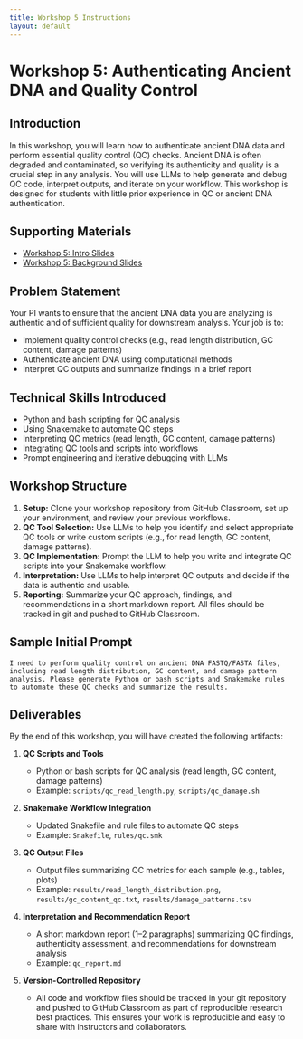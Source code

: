 ```yaml
---
title: Workshop 5 Instructions
layout: default
---
```


# Workshop 5: Authenticating Ancient DNA and Quality Control

## Introduction
In this workshop, you will learn how to authenticate ancient DNA data and perform essential quality control (QC) checks. Ancient DNA is often degraded and contaminated, so verifying its authenticity and quality is a crucial step in any analysis. You will use LLMs to help generate and debug QC code, interpret outputs, and iterate on your workflow. This workshop is designed for students with little prior experience in QC or ancient DNA authentication.

## Supporting Materials
- [Workshop 5: Intro Slides](workshop_5_introduction_slides.html)
- [Workshop 5: Background Slides](workshop_5_background_slides.html)

## Problem Statement
Your PI wants to ensure that the ancient DNA data you are analyzing is authentic and of sufficient quality for downstream analysis. Your job is to:
- Implement quality control checks (e.g., read length distribution, GC content, damage patterns)
- Authenticate ancient DNA using computational methods
- Interpret QC outputs and summarize findings in a brief report

## Technical Skills Introduced
- Python and bash scripting for QC analysis
- Using Snakemake to automate QC steps
- Interpreting QC metrics (read length, GC content, damage patterns)
- Integrating QC tools and scripts into workflows
- Prompt engineering and iterative debugging with LLMs

## Workshop Structure
1. **Setup:** Clone your workshop repository from GitHub Classroom, set up your environment, and review your previous workflows.
2. **QC Tool Selection:** Use LLMs to help you identify and select appropriate QC tools or write custom scripts (e.g., for read length, GC content, damage patterns).
3. **QC Implementation:** Prompt the LLM to help you write and integrate QC scripts into your Snakemake workflow.
4. **Interpretation:** Use LLMs to help interpret QC outputs and decide if the data is authentic and usable.
5. **Reporting:** Summarize your QC approach, findings, and recommendations in a short markdown report. All files should be tracked in git and pushed to GitHub Classroom.

## Sample Initial Prompt
```
I need to perform quality control on ancient DNA FASTQ/FASTA files, including read length distribution, GC content, and damage pattern analysis. Please generate Python or bash scripts and Snakemake rules to automate these QC checks and summarize the results.
```

## Deliverables
By the end of this workshop, you will have created the following artifacts:

1. **QC Scripts and Tools**
   - Python or bash scripts for QC analysis (read length, GC content, damage patterns)
   - Example: `scripts/qc_read_length.py`, `scripts/qc_damage.sh`

2. **Snakemake Workflow Integration**
   - Updated Snakefile and rule files to automate QC steps
   - Example: `Snakefile`, `rules/qc.smk`

3. **QC Output Files**
   - Output files summarizing QC metrics for each sample (e.g., tables, plots)
   - Example: `results/read_length_distribution.png`, `results/gc_content_qc.txt`, `results/damage_patterns.tsv`

4. **Interpretation and Recommendation Report**
   - A short markdown report (1–2 paragraphs) summarizing QC findings, authenticity assessment, and recommendations for downstream analysis
   - Example: `qc_report.md`

5. **Version-Controlled Repository**
   - All code and workflow files should be tracked in your git repository and pushed to GitHub Classroom as part of reproducible research best practices. This ensures your work is reproducible and easy to share with instructors and collaborators.
